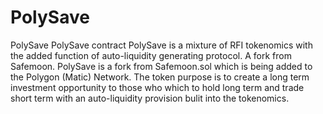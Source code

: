 # PolySave
 PolySave
PolySave contract
PolySave  is a mixture of RFI tokenomics with the added function of auto-liquidity generating protocol. A fork from Safemoon.
PolySave is a fork from Safemoon.sol which is being added to the Polygon (Matic) Network.
The token purpose is to create a long term investment opportunity to those who which to hold long term and trade short term with an auto-liquidity provision bulit into the tokenomics.
